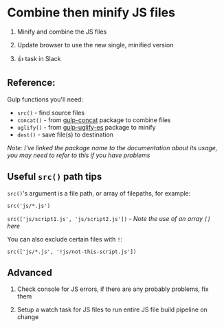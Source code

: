 # Combine then minify JS files

1) Minify and combine the JS files

1) Update browser to use the new single, minified version

1) :+1: task in Slack

## Reference:

Gulp functions you'll need:

- `src()` - find source files
- `concat()` - from [gulp-concat](https://www.npmjs.com/package/gulp-concat) package to combine files
- `uglify()` - from [gulp-uglify-es](https://www.npmjs.com/package/gulp-uglify-es) package to minify
- `dest()` - save file(s) to destination

*Note: I've linked the package name to the documentation about its usage, you may need to refer to this if you have problems*

## Useful `src()` path tips

`src()`'s argument is a file path, or array of filepaths, for example:

`src('js/*.js')`

`src(['js/script1.js', 'js/script2.js'])` - *Note the use of an array `[]` here*

You can also exclude certain files with `!`:

`src(['js/*.js', '!js/not-this-script.js'])`

## Advanced

1) Check console for JS errors, if there are any probably problems, fix them

1) Setup a watch task for JS files to run entire JS file build pipeline on change